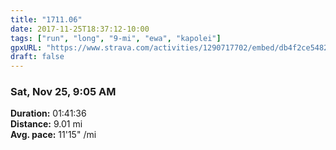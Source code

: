 ```yaml
---
title: "1711.06"
date: 2017-11-25T18:37:12-10:00
tags: ["run", "long", "9-mi", "ewa", "kapolei"]
gpxURL: "https://www.strava.com/activities/1290717702/embed/db4f2ce5482dc822997a697fc1837eb0eca14cee"
draft: false
---
```


### Sat, Nov 25, 9:05 AM

**Duration:** 01:41:36  
**Distance:** 9.01 mi  
**Avg. pace:** 11'15" /mi

